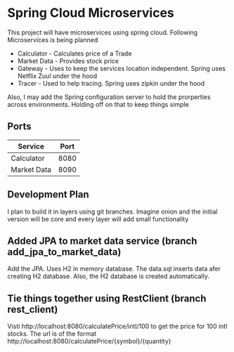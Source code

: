 # Spring Cloud Microservices
This project will have microservices using spring cloud.  Following Microservices is being planned
* Calculator - Calculates price of a Trade
* Market Data - Provides stock price
* Gateway - Uses to keep the services location independent.  Spring uses Netflix Zuul under the hood
* Tracer - Used to help tracing.  Spring uses zipkin under the hood

Also, I may add the Spring configuration server to hold the prorperties across environments.  Holding off on that to keep things simple 



## Ports

| Service | Port |
| ------- | ---- |
| Calculator | 8080 |
| Market Data | 8090 |




## Development Plan

I plan to build it in layers using git branches.  Imagine onion and the initial version will be core and every layer will add small functionality


## Added JPA to market data service (branch add_jpa_to_market_data)
Add the JPA.  Uses H2 in memory database.  The data.sql inserts data afer creating H2 database.  Also, the H2 database is created automatically.

## Tie things together using RestClient (branch rest_client)
Visti http://localhost:8080/calculatePrice/intl/100 to get the price for 100 intl stocks.  The url is of the format http://localhost:8080/calculatePrice/{symbol}/{quantity}

